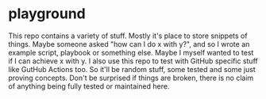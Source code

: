 # playground

This repo contains a variety of stuff. Mostly it's place to store snippets of things. Maybe someone asked "how can I do x with y?", and so I wrote an example script, playbook or something else. Maybe I myself wanted to test if I can achieve x with y. I also use this repo to test with GitHub specific stuff like GutHub Actions too. So it'll be random stuff, some tested and some just proving concepts. Don't be surprised if things are broken, there is no claim of anything being fully tested or maintained here.
